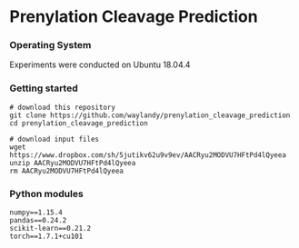 # Prenylation Cleavage Prediction

### Operating System

Experiments were conducted on Ubuntu 18.04.4

### Getting started

```
# download this repository
git clone https://github.com/waylandy/prenylation_cleavage_prediction
cd prenylation_cleavage_prediction

# download input files
wget https://www.dropbox.com/sh/5jutikv62u9v9ev/AACRyu2MODVU7HFtPd4lQyeea
unzip AACRyu2MODVU7HFtPd4lQyeea
rm AACRyu2MODVU7HFtPd4lQyeea
```
### Python modules

```
numpy==1.15.4
pandas==0.24.2
scikit-learn==0.21.2
torch==1.7.1+cu101
```

